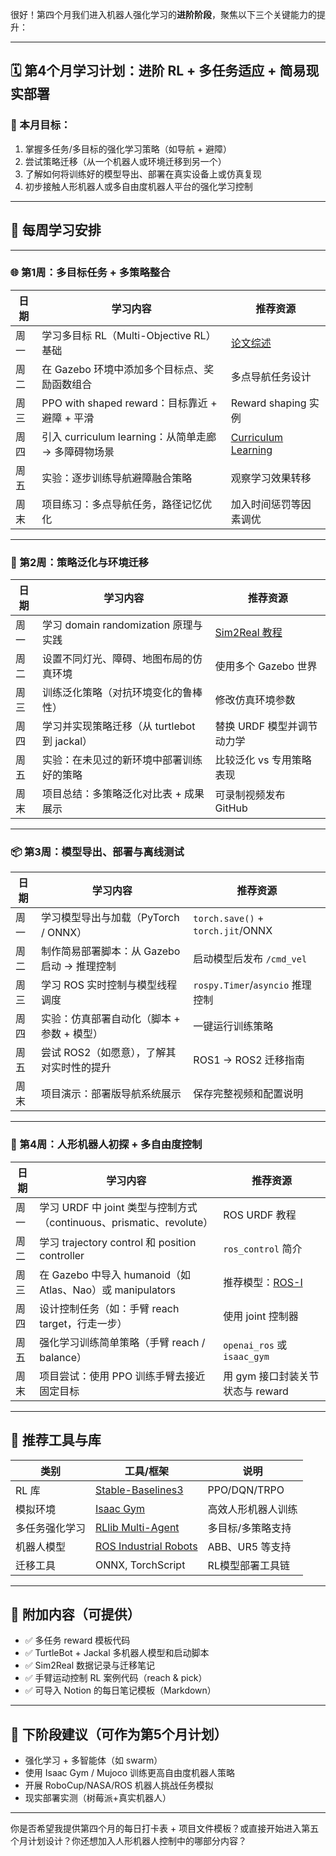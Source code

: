 很好！第四个月我们进入机器人强化学习的**进阶阶段**，聚焦以下三个关键能力的提升：

---

## 🗓️ 第4个月学习计划：**进阶 RL + 多任务适应 + 简易现实部署**

### 🎯 本月目标：

1. 掌握多任务/多目标的强化学习策略（如导航 + 避障）
2. 尝试策略迁移（从一个机器人或环境迁移到另一个）
3. 了解如何将训练好的模型导出、部署在真实设备上或仿真复现
4. 初步接触人形机器人或多自由度机器人平台的强化学习控制

---

## 📅 每周学习安排

---

### 🌐 第1周：多目标任务 + 多策略整合

| 日期 | 学习内容                                  | 推荐资源                                                                         |
| -- | ------------------------------------- | ---------------------------------------------------------------------------- |
| 周一 | 学习多目标 RL（Multi-Objective RL）基础        | [论文综述](https://arxiv.org/abs/1811.02596)                                     |
| 周二 | 在 Gazebo 环境中添加多个目标点、奖励函数组合            | 多点导航任务设计                                                                     |
| 周三 | PPO with shaped reward：目标靠近 + 避障 + 平滑 | Reward shaping 实例                                                            |
| 周四 | 引入 curriculum learning：从简单走廊 → 多障碍物场景 | [Curriculum Learning](https://paperswithcode.com/method/curriculum-learning) |
| 周五 | 实验：逐步训练导航避障融合策略                       | 观察学习效果转移                                                                     |
| 周末 | 项目练习：多点导航任务，路径记忆优化                    | 加入时间惩罚等因素调优                                                                  |

---

### 🔁 第2周：策略泛化与环境迁移

| 日期 | 学习内容                            | 推荐资源                                            |
| -- | ------------------------------- | ----------------------------------------------- |
| 周一 | 学习 domain randomization 原理与实践   | [Sim2Real 教程](https://arxiv.org/abs/1703.06907) |
| 周二 | 设置不同灯光、障碍、地图布局的仿真环境             | 使用多个 Gazebo 世界                                  |
| 周三 | 训练泛化策略（对抗环境变化的鲁棒性）              | 修改仿真环境参数                                        |
| 周四 | 学习并实现策略迁移（从 turtlebot 到 jackal） | 替换 URDF 模型并调节动力学                                |
| 周五 | 实验：在未见过的新环境中部署训练好的策略            | 比较泛化 vs 专用策略表现                                  |
| 周末 | 项目总结：多策略泛化对比表 + 成果展示            | 可录制视频发布 GitHub                                  |

---

### 📦 第3周：模型导出、部署与离线测试

| 日期 | 学习内容                        | 推荐资源                              |
| -- | --------------------------- | --------------------------------- |
| 周一 | 学习模型导出与加载（PyTorch / ONNX）   | `torch.save()` + `torch.jit`/ONNX |
| 周二 | 制作简易部署脚本：从 Gazebo 启动 → 推理控制 | 启动模型后发布 `/cmd_vel`                |
| 周三 | 学习 ROS 实时控制与模型线程调度          | `rospy.Timer`/`asyncio` 推理控制      |
| 周四 | 实验：仿真部署自动化（脚本 + 参数 + 模型）    | 一键运行训练策略                          |
| 周五 | 尝试 ROS2（如愿意），了解其对实时性的提升     | ROS1 → ROS2 迁移指南                  |
| 周末 | 项目演示：部署版导航系统展示              | 保存完整视频和配置说明                       |

---

### 🦿 第4周：人形机器人初探 + 多自由度控制

| 日期 | 学习内容                                                   | 推荐资源                                     |
| -- | ------------------------------------------------------ | ---------------------------------------- |
| 周一 | 学习 URDF 中 joint 类型与控制方式（continuous、prismatic、revolute） | ROS URDF 教程                              |
| 周二 | 学习 trajectory control 和 position controller            | `ros_control` 简介                         |
| 周三 | 在 Gazebo 中导入 humanoid（如 Atlas、Nao）或 manipulators       | 推荐模型：[ROS-I](https://rosindustrial.org/) |
| 周四 | 设计控制任务（如：手臂 reach target，行走一步）                         | 使用 joint 控制器                             |
| 周五 | 强化学习训练简单策略（手臂 reach / balance）                         | `openai_ros` 或 `isaac_gym`               |
| 周末 | 项目尝试：使用 PPO 训练手臂去接近固定目标                                | 用 gym 接口封装关节状态与 reward                   |

---

## 🔧 推荐工具与库

| 类别      | 工具/框架                                                                   | 说明           |
| ------- | ----------------------------------------------------------------------- | ------------ |
| RL 库    | [Stable-Baselines3](https://github.com/DLR-RM/stable-baselines3)        | PPO/DQN/TRPO |
| 模拟环境    | [Isaac Gym](https://developer.nvidia.com/isaac-gym)                     | 高效人形机器人训练    |
| 多任务强化学习 | [RLlib Multi-Agent](https://docs.ray.io/en/latest/rllib/rllib-env.html) | 多目标/多策略支持    |
| 机器人模型   | [ROS Industrial Robots](https://github.com/ros-industrial)              | ABB、UR5 等支持  |
| 迁移工具    | ONNX, TorchScript                                                       | RL模型部署工具链    |

---

## 🎁 附加内容（可提供）

* ✅ 多任务 reward 模板代码
* ✅ TurtleBot + Jackal 多机器人模型和启动脚本
* ✅ Sim2Real 数据记录与迁移笔记
* ✅ 手臂运动控制 RL 案例代码（reach & pick）
* ✅ 可导入 Notion 的每日笔记模板（Markdown）

---

## 🎯 下阶段建议（可作为第5个月计划）

* 强化学习 + 多智能体（如 swarm）
* 使用 Isaac Gym / Mujoco 训练更高自由度机器人策略
* 开展 RoboCup/NASA/ROS 机器人挑战任务模拟
* 现实部署实测（树莓派+真实机器人）

---

你是否希望我提供第四个月的每日打卡表 + 项目文件模板？或直接开始进入第五个月计划设计？你还想加入人形机器人控制中的哪部分内容？
